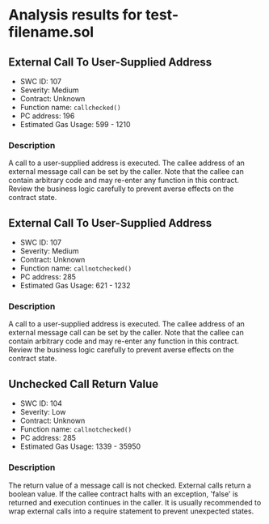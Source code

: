 # Analysis results for test-filename.sol

## External Call To User-Supplied Address
- SWC ID: 107
- Severity: Medium
- Contract: Unknown
- Function name: `callchecked()`
- PC address: 196
- Estimated Gas Usage: 599 - 1210

### Description

A call to a user-supplied address is executed.
The callee address of an external message call can be set by the caller. Note that the callee can contain arbitrary code and may re-enter any function in this contract. Review the business logic carefully to prevent averse effects on the contract state.

## External Call To User-Supplied Address
- SWC ID: 107
- Severity: Medium
- Contract: Unknown
- Function name: `callnotchecked()`
- PC address: 285
- Estimated Gas Usage: 621 - 1232

### Description

A call to a user-supplied address is executed.
The callee address of an external message call can be set by the caller. Note that the callee can contain arbitrary code and may re-enter any function in this contract. Review the business logic carefully to prevent averse effects on the contract state.

## Unchecked Call Return Value
- SWC ID: 104
- Severity: Low
- Contract: Unknown
- Function name: `callnotchecked()`
- PC address: 285
- Estimated Gas Usage: 1339 - 35950

### Description

The return value of a message call is not checked.
External calls return a boolean value. If the callee contract halts with an exception, 'false' is returned and execution continues in the caller. It is usually recommended to wrap external calls into a require statement to prevent unexpected states.
